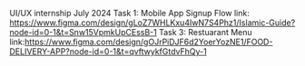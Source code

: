 UI/UX internship July 2024
Task 1: Mobile App Signup Flow link: https://www.figma.com/design/gLoZ7WHLKxu4IwN7S4Phz1/Islamic-Guide?node-id=0-1&t=Snw15VpmkUpCEssB-1
Task 3: Restuarant Menu link:https://www.figma.com/design/gOJrPiDJF6d2YoerYozNE1/FOOD-DELIVERY-APP?node-id=0-1&t=qvftwykfGtdvFhQy-1
